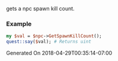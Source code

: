 gets a npc spawn kill count.
### Example

```perl
my $val = $npc->GetSpawnKillCount();
quest::say($val); # Returns uint
```


Generated On 2018-04-29T00:35:14-07:00